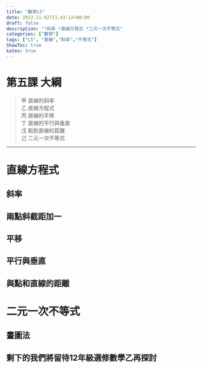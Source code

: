 ```yaml
---
title: "數學L5"
date: 2022-11-02T21:43:12+08:00
draft: false
description: "*斜率 *直線方程式 *二元一次不等式"
categories: ["數學"]
tags: ["L5", "直線","斜率","不等式"]
ShowToc: true
katex: true
---
```


# 第五課 大綱
> 甲 直線的斜率  
> 乙 直線方程式  
> 丙 直線的平移  
> 丁 直線的平行與垂直  
> 戊 點到直線的距離  
> 己 二元一次不等式  

------------
# 直線方程式
## 斜率
## 兩點斜截距加一
## 平移
## 平行與垂直
## 與點和直線的距離

# 二元一次不等式
## 畫圖法
## 剩下的我們將留待12年級選修數學乙再探討